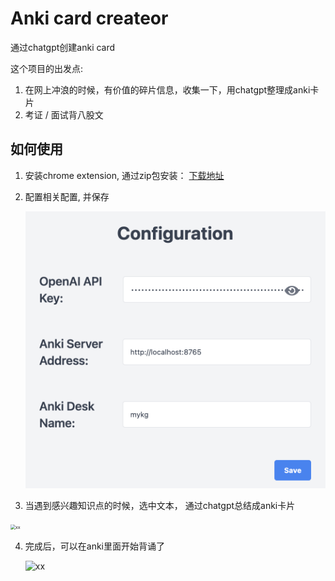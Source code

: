 # Anki card createor

通过chatgpt创建anki card



这个项目的出发点: 

1. 在网上冲浪的时候，有价值的碎片信息，收集一下，用chatgpt整理成anki卡片
2. 考证 / 面试背八股文



## 如何使用

1. 安装chrome extension, 通过zip包安装：  [下载地址](https://github.com/mggger/chatgpt-anki-chrome-extension/files/11913090/v0.1.zip) 

2. 配置相关配置,  并保存

   <img src="./docs/config.png" alt="xx" style="zoom: 50%" />

3. 当遇到感兴趣知识点的时候，选中文本， 通过chatgpt总结成anki卡片

<img src="/Users/home/git/frontend/chatgpt-docs-anki/docs/select.png" alt="xx" style="zoom:50%;" />

4. 完成后，可以在anki里面开始背诵了

   ![xx](/Users/home/git/frontend/chatgpt-docs-anki/docs/anki.png)

   

